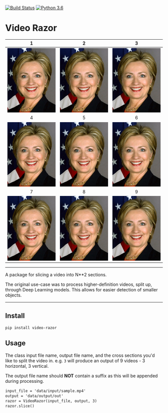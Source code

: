 [![Build Status](https://travis-ci.com/5starkarma/face-smoothing.svg?branch=main)](https://travis-ci.com/5starkarma/face-smoothing) [![Python 3.6](https://img.shields.io/badge/python-3.6-blue.svg)](https://www.python.org/downloads/release/python-360/)

# Video Razor

1 | 2 | 3
:-------------------------:|:-------------------------:|:-------------------------:
![alt text](https://github.com/5starkarma/face-smoothing/blob/main/data/images/hillary_clinton.jpg?raw=true "Input image")  |  ![alt text](https://github.com/5starkarma/face-smoothing/blob/main/data/output/output_0.jpg?raw=true "Output image") |  ![alt text](https://github.com/5starkarma/face-smoothing/blob/main/data/output/output_0.jpg?raw=true "Output image")
4 | 5 | 6
![alt text](https://github.com/5starkarma/face-smoothing/blob/main/data/images/hillary_clinton.jpg?raw=true "Input image")  |  ![alt text](https://github.com/5starkarma/face-smoothing/blob/main/data/output/output_0.jpg?raw=true "Output image") |  ![alt text](https://github.com/5starkarma/face-smoothing/blob/main/data/output/output_0.jpg?raw=true "Output image")
7 | 8 | 9
![alt text](https://github.com/5starkarma/face-smoothing/blob/main/data/images/hillary_clinton.jpg?raw=true "Input image")  |  ![alt text](https://github.com/5starkarma/face-smoothing/blob/main/data/output/output_0.jpg?raw=true "Output image") |  ![alt text](https://github.com/5starkarma/face-smoothing/blob/main/data/output/output_0.jpg?raw=true "Output image")

---

A package for slicing a video into N**2 sections. 

The original use-case was to process higher-definition videos, split up, through Deep Learning models. This allows for easier detection of smaller objects.

---
## Install
```
pip install video-razor
```

## Usage
The class input file name, output file name, and the cross sections you'd like to split the video in. e.g. `3` will produce an output of 9 videos - 3 horizontal, 3 vertical.

The output file name should **NOT** contain a suffix as this will be appended during processing.
```
input_file = 'data/input/sample.mp4'
output = 'data/output/out'
razor = VideoRazor(input_file, output, 3)
razor.slice()
```
